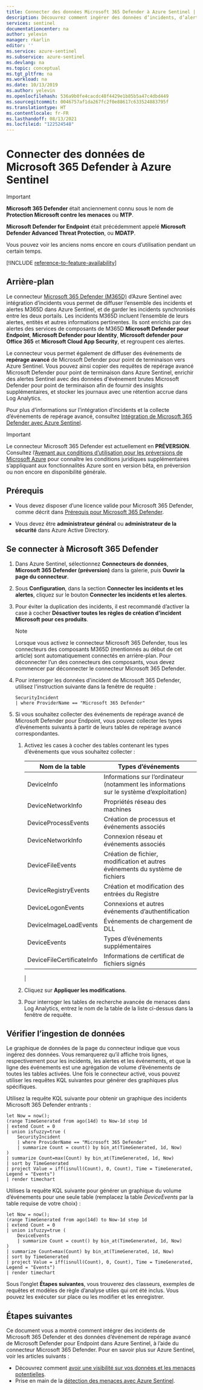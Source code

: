 ```yaml
---
title: Connecter des données Microsoft 365 Defender à Azure Sentinel | Microsoft Docs
description: Découvrez comment ingérer des données d’incidents, d’alertes et d’événements bruts de Microsoft 365 Defender dans Azure Sentinel.
services: sentinel
documentationcenter: na
author: yelevin
manager: rkarlin
editor: ''
ms.service: azure-sentinel
ms.subservice: azure-sentinel
ms.devlang: na
ms.topic: conceptual
ms.tgt_pltfrm: na
ms.workload: na
ms.date: 10/13/2019
ms.author: yelevin
ms.openlocfilehash: 536a9b0fe4cacdc48f4429e1b85b5a47c4dbd449
ms.sourcegitcommit: 0046757af1da267fc2f0e88617c633524883795f
ms.translationtype: HT
ms.contentlocale: fr-FR
ms.lasthandoff: 08/13/2021
ms.locfileid: "122524548"
---
```

# <a name="connect-data-from-microsoft-365-defender-to-azure-sentinel"></a>Connecter des données de Microsoft 365 Defender à Azure Sentinel

> [!IMPORTANT]
>
> **Microsoft 365 Defender** était anciennement connu sous le nom de **Protection Microsoft contre les menaces** ou **MTP**.
>
> **Microsoft Defender for Endpoint** était précédemment appelé **Microsoft Defender Advanced Threat Protection**, ou **MDATP**.
>
> Vous pouvez voir les anciens noms encore en cours d’utilisation pendant un certain temps.

[!INCLUDE [reference-to-feature-availability](includes/reference-to-feature-availability.md)]

## <a name="background"></a>Arrière-plan

Le connecteur [Microsoft 365 Defender (M365D)](/microsoft-365/security/mtp/microsoft-threat-protection) d’Azure Sentinel avec intégration d’incidents vous permet de diffuser l’ensemble des incidents et alertes M365D dans Azure Sentinel, et de garder les incidents synchronisés entre les deux portails. Les incidents M365D incluent l’ensemble de leurs alertes, entités et autres informations pertinentes. Ils sont enrichis par des alertes des services de composants de M365D **Microsoft Defender pour Endpoint**, **Microsoft Defender pour Identity**, **Microsoft defender pour Office 365** et **Microsoft Cloud App Security**, et regroupent ces alertes.

Le connecteur vous permet également de diffuser des événements de **repérage avancé** de Microsoft Defender pour point de terminaison vers Azure Sentinel. Vous pouvez ainsi copier des requêtes de repérage avancé Microsoft Defender pour point de terminaison dans Azure Sentinel, enrichir des alertes Sentinel avec des données d'événement brutes Microsoft Defender pour point de terminaison afin de fournir des insights supplémentaires, et stocker les journaux avec une rétention accrue dans Log Analytics.

Pour plus d’informations sur l’intégration d’incidents et la collecte d’événements de repérage avancé, consultez [Intégration de Microsoft 365 Defender avec Azure Sentinel](microsoft-365-defender-sentinel-integration.md).

> [!IMPORTANT]
>
> Le connecteur Microsoft 365 Defender est actuellement en **PRÉVERSION**. Consultez l’[Avenant aux conditions d’utilisation pour les préversions de Microsoft Azure](https://azure.microsoft.com/support/legal/preview-supplemental-terms/) pour connaître les conditions juridiques supplémentaires s’appliquant aux fonctionnalités Azure sont en version bêta, en préversion ou non encore en disponibilité générale.

## <a name="prerequisites"></a>Prérequis

- Vous devez disposer d’une licence valide pour Microsoft 365 Defender, comme décrit dans [Prérequis pour Microsoft 365 Defender](/microsoft-365/security/mtp/prerequisites). 

- Vous devez être **administrateur général** ou **administrateur de la sécurité** dans Azure Active Directory.

## <a name="connect-to-microsoft-365-defender"></a>Se connecter à Microsoft 365 Defender

1. Dans Azure Sentinel, sélectionnez **Connecteurs de données**, **Microsoft 365 Defender (préversion)** dans la galerie, puis **Ouvrir la page du connecteur**.

1. Sous **Configuration**, dans la section **Connecter les incidents et les alertes**, cliquez sur le bouton **Connecter les incidents et les alertes**.

1. Pour éviter la duplication des incidents, il est recommandé d’activer la case à cocher **Désactiver toutes les règles de création d’incident Microsoft pour ces produits**.

    > [!NOTE]
    > Lorsque vous activez le connecteur Microsoft 365 Defender, tous les connecteurs des composants M365D (mentionnés au début de cet article) sont automatiquement connectés en arrière-plan. Pour déconnecter l’un des connecteurs des composants, vous devez commencer par déconnecter le connecteur Microsoft 365 Defender.

1. Pour interroger les données d'incident de Microsoft 365 Defender, utilisez l'instruction suivante dans la fenêtre de requête :
    ```kusto
    SecurityIncident
    | where ProviderName == "Microsoft 365 Defender"
    ```

1. Si vous souhaitez collecter des événements de repérage avancé de Microsoft Defender pour Endpoint, vous pouvez collecter les types d’événements suivants à partir de leurs tables de repérage avancé correspondantes.

    1. Activez les cases à cocher des tables contenant les types d’événements que vous souhaitez collecter :

       | Nom de la table | Types d’événements |
       |-|-|
       | DeviceInfo | Informations sur l’ordinateur (notamment les informations sur le système d’exploitation) |
       | DeviceNetworkInfo | Propriétés réseau des machines |
       | DeviceProcessEvents | Création de processus et événements associés |
       | DeviceNetworkInfo | Connexion réseau et événements associés |
       | DeviceFileEvents | Création de fichier, modification et autres événements du système de fichiers |
       | DeviceRegistryEvents | Création et modification des entrées du Registre |
       | DeviceLogonEvents | Connexions et autres événements d’authentification |
       | DeviceImageLoadEvents | Événements de chargement de DLL |
       | DeviceEvents | Types d’événements supplémentaires |
       | DeviceFileCertificateInfo | Informations de certificat de fichiers signés |
       |

    1. Cliquez sur **Appliquer les modifications**.

    1. Pour interroger les tables de recherche avancée de menaces dans Log Analytics, entrez le nom de la table de la liste ci-dessus dans la fenêtre de requête.

## <a name="verify-data-ingestion"></a>Vérifier l’ingestion de données

Le graphique de données de la page du connecteur indique que vous ingérez des données. Vous remarquerez qu’il affiche trois lignes, respectivement pour les incidents, les alertes et les événements, et que la ligne des événements est une agrégation de volume d’événements de toutes les tables activées. Une fois le connecteur activé, vous pouvez utiliser les requêtes KQL suivantes pour générer des graphiques plus spécifiques.

Utilisez la requête KQL suivante pour obtenir un graphique des incidents Microsoft 365 Defender entrants :

```kusto
let Now = now(); 
(range TimeGenerated from ago(14d) to Now-1d step 1d 
| extend Count = 0 
| union isfuzzy=true ( 
    SecurityIncident
    | where ProviderName == "Microsoft 365 Defender"
    | summarize Count = count() by bin_at(TimeGenerated, 1d, Now) 
) 
| summarize Count=max(Count) by bin_at(TimeGenerated, 1d, Now) 
| sort by TimeGenerated 
| project Value = iff(isnull(Count), 0, Count), Time = TimeGenerated, Legend = "Events") 
| render timechart 
```

Utilises la requête KQL suivante pour générer un graphique du volume d’événements pour une seule table (remplacez la table *DeviceEvents* par la table requise de votre choix) :

```kusto
let Now = now();
(range TimeGenerated from ago(14d) to Now-1d step 1d
| extend Count = 0
| union isfuzzy=true (
    DeviceEvents
    | summarize Count = count() by bin_at(TimeGenerated, 1d, Now)
)
| summarize Count=max(Count) by bin_at(TimeGenerated, 1d, Now)
| sort by TimeGenerated
| project Value = iff(isnull(Count), 0, Count), Time = TimeGenerated, Legend = "Events")
| render timechart
```

Sous l’onglet **Étapes suivantes**, vous trouverez des classeurs, exemples de requêtes et modèles de règle d’analyse utiles qui ont été inclus. Vous pouvez les exécuter sur place ou les modifier et les enregistrer.

## <a name="next-steps"></a>Étapes suivantes

Ce document vous a montré comment intégrer des incidents de Microsoft 365 Defender et des données d’événement de repérage avancé de Microsoft Defender pour Endpoint dans Azure Sentinel, à l’aide du connecteur Microsoft 365 Defender. Pour en savoir plus sur Azure Sentinel, voir les articles suivants :

- Découvrez comment [avoir une visibilité sur vos données et les menaces potentielles](get-visibility.md).
- Prise en main de la [détection des menaces avec Azure Sentinel](./detect-threats-built-in.md).

